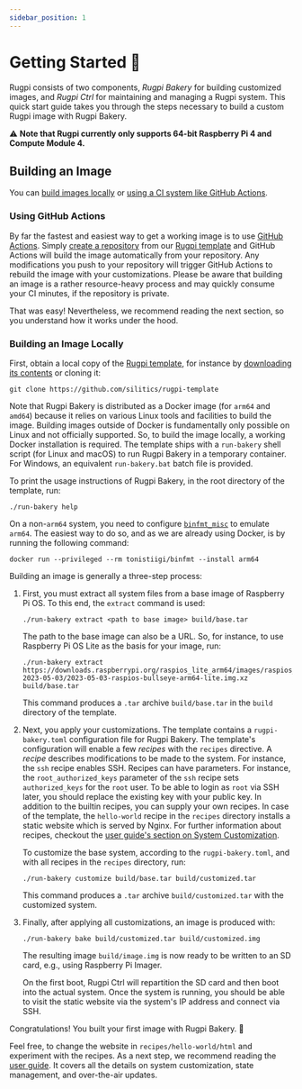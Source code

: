 ```yaml
---
sidebar_position: 1
---
```


# Getting Started 🚀

Rugpi consists of two components, _Rugpi Bakery_ for building customized images, and _Rugpi Ctrl_ for maintaining and managing a Rugpi system.
This quick start guide takes you through the steps necessary to build a custom Rugpi image with Rugpi Bakery.

⚠️ **Note that Rugpi currently only supports 64-bit Raspberry Pi 4 and Compute Module 4.**

## Building an Image

You can [build images locally](#building-an-image-locally) or [using a CI system like GitHub Actions](#using-github-actions).

### Using GitHub Actions

By far the fastest and easiest way to get a working image is to use [GitHub Actions](https://github.com/features/actions).
Simply [create a repository](https://docs.github.com/en/repositories/creating-and-managing-repositories/creating-a-repository-from-a-template#creating-a-repository-from-a-template) from our [Rugpi template](https://github.com/silitics/rugpi-template) and GitHub Actions will build the image automatically from your repository.
Any modifications you push to your repository will trigger GitHub Actions to rebuild the image with your customizations.
Please be aware that building an image is a rather resource-heavy process and may quickly consume your CI minutes, if the repository is private.

That was easy! Nevertheless, we recommend reading the next section, so you understand how it works under the hood.

### Building an Image Locally

First, obtain a local copy of the [Rugpi template](https://github.com/silitics/rugpi-template), for instance by [downloading its contents](https://github.com/silitics/rugpi-template/archive/refs/heads/main.zip) or cloning it:

```shell
git clone https://github.com/silitics/rugpi-template
```

Note that Rugpi Bakery is distributed as a Docker image (for `arm64` and `amd64`) because it relies on various Linux tools and facilities to build the image.
Building images outside of Docker is fundamentally only possible on Linux and not officially supported.
So, to build the image locally, a working Docker installation is required.
The template ships with a `run-bakery` shell script (for Linux and macOS) to run Rugpi Bakery in a temporary container.
For Windows, an equivalent `run-bakery.bat` batch file is provided.

To print the usage instructions of Rugpi Bakery, in the root directory of the template, run:

```shell
./run-bakery help
```

On a non-`arm64` system, you need to configure [`binfmt_misc`](https://en.wikipedia.org/wiki/Binfmt_misc) to emulate `arm64`.
The easiest way to do so, and as we are already using Docker, is by running the following command:

```shell
docker run --privileged --rm tonistiigi/binfmt --install arm64
```

Building an image is generally a three-step process:

1. First, you must extract all system files from a base image of Raspberry Pi OS.
   To this end, the `extract` command is used:

   ```shell
   ./run-bakery extract <path to base image> build/base.tar
   ```

   The path to the base image can also be a URL.
   So, for instance, to use Raspberry Pi OS Lite as the basis for your image, run:

   ```shell
   ./run-bakery extract https://downloads.raspberrypi.org/raspios_lite_arm64/images/raspios_lite_arm64-2023-05-03/2023-05-03-raspios-bullseye-arm64-lite.img.xz build/base.tar
   ```

   This command produces a `.tar` archive `build/base.tar` in the `build` directory of the template.

2. Next, you apply your customizations.
   The template contains a `rugpi-bakery.toml` configuration file for Rugpi Bakery.
   The template's configuration will enable a few *recipes* with the `recipes` directive.
   A *recipe* describes modifications to be made to the system.
   For instance, the `ssh` recipe enables SSH.
   Recipes can have parameters.
   For instance, the `root_authorized_keys` parameter of the `ssh` recipe sets `authorized_keys` for the `root` user.
   To be able to login as `root` via SSH later, you should replace the existing key with your public key.
   In addition to the builtin recipes, you can supply your own recipes.
   In case of the template, the `hello-world` recipe in the `recipes` directory installs a static website which is served by Nginx.
   For further information about recipes, checkout the [user guide's section on System Customization](./guide/system-customization).

   To customize the base system, according to the `rugpi-bakery.toml`, and with all recipes in the `recipes` directory, run:

   ```shell
   ./run-bakery customize build/base.tar build/customized.tar
   ```

   This command produces a `.tar` archive `build/customized.tar` with the customized system.

3. Finally, after applying all customizations, an image is produced with:

   ```shell
   ./run-bakery bake build/customized.tar build/customized.img
   ```

   The resulting image `build/image.img` is now ready to be written to an SD card, e.g., using Raspberry Pi Imager.

   On the first boot, Rugpi Ctrl will repartition the SD card and then boot into the actual system.
   Once the system is running, you should be able to visit the static website via the system's IP address and connect via SSH.

Congratulations! You built your first image with Rugpi Bakery. 🙌

Feel free, to change the website in `recipes/hello-world/html` and experiment with the recipes.
As a next step, we recommend reading the [user guide](./guide).
It covers all the details on system customization, state management, and over-the-air updates.
